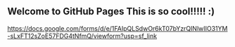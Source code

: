 ## Welcome to GitHub Pages This is so cool!!!!! :)
https://docs.google.com/forms/d/e/1FAIpQLSdwOr6kT07bYzrQINlwIIO31YM-sLxFT12sZoE57FDG4tNfmQ/viewform?usp=sf_link
